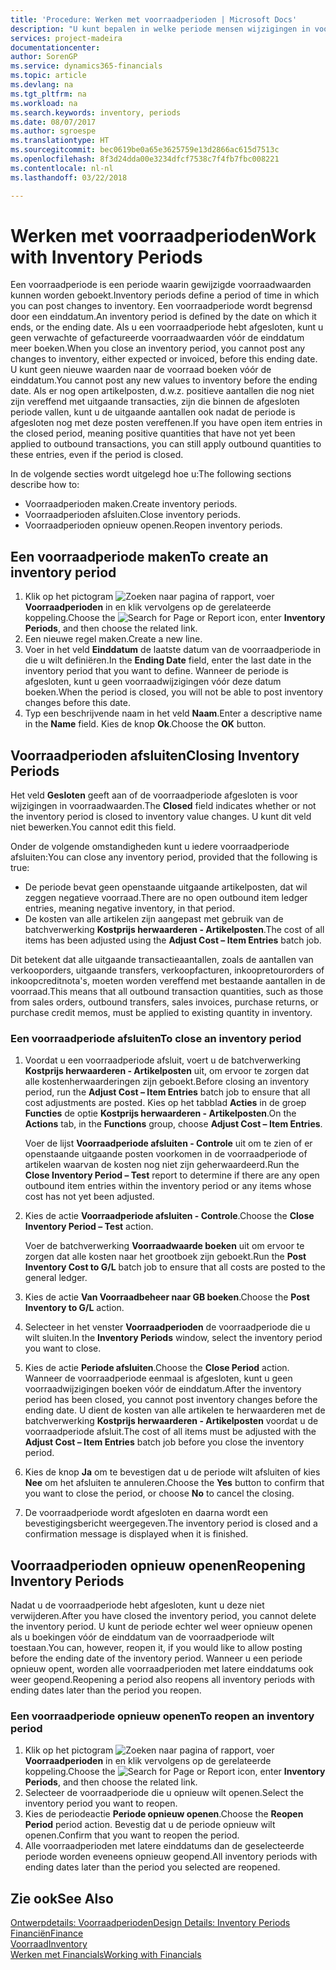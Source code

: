```yaml
---
title: 'Procedure: Werken met voorraadperioden | Microsoft Docs'
description: "U kunt bepalen in welke periode mensen wijzigingen in voorraad kunnen boeken door voorraadperioden te definiëren."
services: project-madeira
documentationcenter: 
author: SorenGP
ms.service: dynamics365-financials
ms.topic: article
ms.devlang: na
ms.tgt_pltfrm: na
ms.workload: na
ms.search.keywords: inventory, periods
ms.date: 08/07/2017
ms.author: sgroespe
ms.translationtype: HT
ms.sourcegitcommit: bec0619be0a65e3625759e13d2866ac615d7513c
ms.openlocfilehash: 8f3d24dda00e3234dfcf7538c7f4fb7fbc008221
ms.contentlocale: nl-nl
ms.lasthandoff: 03/22/2018

---
```

# <a name="work-with-inventory-periods"></a><span data-ttu-id="47eaf-103">Werken met voorraadperioden</span><span class="sxs-lookup"><span data-stu-id="47eaf-103">Work with Inventory Periods</span></span>
<span data-ttu-id="47eaf-104">Een voorraadperiode is een periode waarin gewijzigde voorraadwaarden kunnen worden geboekt.</span><span class="sxs-lookup"><span data-stu-id="47eaf-104">Inventory periods define a period of time in which you can post changes to inventory.</span></span> <span data-ttu-id="47eaf-105">Een voorraadperiode wordt begrensd door een einddatum.</span><span class="sxs-lookup"><span data-stu-id="47eaf-105">An inventory period is defined by the date on which it ends, or the ending date.</span></span> <span data-ttu-id="47eaf-106">Als u een voorraadperiode hebt afgesloten, kunt u geen verwachte of gefactureerde voorraadwaarden vóór de einddatum meer boeken.</span><span class="sxs-lookup"><span data-stu-id="47eaf-106">When you close an inventory period, you cannot post any changes to inventory, either expected or invoiced, before this ending date.</span></span> <span data-ttu-id="47eaf-107">U kunt geen nieuwe waarden naar de voorraad boeken vóór de einddatum.</span><span class="sxs-lookup"><span data-stu-id="47eaf-107">You cannot post any new values to inventory before the ending date.</span></span> <span data-ttu-id="47eaf-108">Als er nog open artikelposten, d.w.z. positieve aantallen die nog niet zijn vereffend met uitgaande transacties, zijn die binnen de afgesloten periode vallen, kunt u de uitgaande aantallen ook nadat de periode is afgesloten nog met deze posten vereffenen.</span><span class="sxs-lookup"><span data-stu-id="47eaf-108">If you have open item entries in the closed period, meaning positive quantities that have not yet been applied to outbound transactions, you can still apply outbound quantities to these entries, even if the period is closed.</span></span>  

<span data-ttu-id="47eaf-109">In de volgende secties wordt uitgelegd hoe u:</span><span class="sxs-lookup"><span data-stu-id="47eaf-109">The following sections describe how to:</span></span>  

* <span data-ttu-id="47eaf-110">Voorraadperioden maken.</span><span class="sxs-lookup"><span data-stu-id="47eaf-110">Create inventory periods.</span></span>  
* <span data-ttu-id="47eaf-111">Voorraadperioden afsluiten.</span><span class="sxs-lookup"><span data-stu-id="47eaf-111">Close inventory periods.</span></span>  
* <span data-ttu-id="47eaf-112">Voorraadperioden opnieuw openen.</span><span class="sxs-lookup"><span data-stu-id="47eaf-112">Reopen inventory periods.</span></span>  

## <a name="to-create-an-inventory-period"></a><span data-ttu-id="47eaf-113">Een voorraadperiode maken</span><span class="sxs-lookup"><span data-stu-id="47eaf-113">To create an inventory period</span></span>  
1. <span data-ttu-id="47eaf-114">Klik op het pictogram ![Zoeken naar pagina of rapport](media/ui-search/search_small.png "pictogram Zoeken naar pagina of rapport"), voer **Voorraadperioden** in en klik vervolgens op de gerelateerde koppeling.</span><span class="sxs-lookup"><span data-stu-id="47eaf-114">Choose the ![Search for Page or Report](media/ui-search/search_small.png "Search for Page or Report icon") icon, enter **Inventory Periods**, and then choose the related link.</span></span>  
2. <span data-ttu-id="47eaf-115">Een nieuwe regel maken.</span><span class="sxs-lookup"><span data-stu-id="47eaf-115">Create a new line.</span></span>  
3. <span data-ttu-id="47eaf-116">Voer in het veld **Einddatum** de laatste datum van de voorraadperiode in die u wilt definiëren.</span><span class="sxs-lookup"><span data-stu-id="47eaf-116">In the **Ending Date** field, enter the last date in the inventory period that you want to define.</span></span> <span data-ttu-id="47eaf-117">Wanneer de periode is afgesloten, kunt u geen voorraadwijzigingen vóór deze datum boeken.</span><span class="sxs-lookup"><span data-stu-id="47eaf-117">When the period is closed, you will not be able to post inventory changes before this date.</span></span>  
4. <span data-ttu-id="47eaf-118">Typ een beschrijvende naam in het veld **Naam**.</span><span class="sxs-lookup"><span data-stu-id="47eaf-118">Enter a descriptive name in the **Name** field.</span></span> <span data-ttu-id="47eaf-119">Kies de knop **Ok**.</span><span class="sxs-lookup"><span data-stu-id="47eaf-119">Choose the **OK** button.</span></span>  

## <a name="closing-inventory-periods"></a><span data-ttu-id="47eaf-120">Voorraadperioden afsluiten</span><span class="sxs-lookup"><span data-stu-id="47eaf-120">Closing Inventory Periods</span></span>  
<span data-ttu-id="47eaf-121">Het veld **Gesloten** geeft aan of de voorraadperiode afgesloten is voor wijzigingen in voorraadwaarden.</span><span class="sxs-lookup"><span data-stu-id="47eaf-121">The **Closed** field indicates whether or not the inventory period is closed to inventory value changes.</span></span> <span data-ttu-id="47eaf-122">U kunt dit veld niet bewerken.</span><span class="sxs-lookup"><span data-stu-id="47eaf-122">You cannot edit this field.</span></span>  

<span data-ttu-id="47eaf-123">Onder de volgende omstandigheden kunt u iedere voorraadperiode afsluiten:</span><span class="sxs-lookup"><span data-stu-id="47eaf-123">You can close any inventory period, provided that the following is true:</span></span>  

* <span data-ttu-id="47eaf-124">De periode bevat geen openstaande uitgaande artikelposten, dat wil zeggen negatieve voorraad.</span><span class="sxs-lookup"><span data-stu-id="47eaf-124">There are no open outbound item ledger entries, meaning negative inventory, in that period.</span></span>  
* <span data-ttu-id="47eaf-125">De kosten van alle artikelen zijn aangepast met gebruik van de batchverwerking **Kostprijs herwaarderen - Artikelposten**.</span><span class="sxs-lookup"><span data-stu-id="47eaf-125">The cost of all items has been adjusted using the **Adjust Cost – Item Entries** batch job.</span></span>  

<span data-ttu-id="47eaf-126">Dit betekent dat alle uitgaande transactieaantallen, zoals de aantallen van verkooporders, uitgaande transfers, verkoopfacturen, inkoopretourorders of inkoopcreditnota's, moeten worden vereffend met bestaande aantallen in de voorraad.</span><span class="sxs-lookup"><span data-stu-id="47eaf-126">This means that all outbound transaction quantities, such as those from sales orders, outbound transfers, sales invoices, purchase returns, or purchase credit memos, must be applied to existing quantity in inventory.</span></span>  

### <a name="to-close-an-inventory-period"></a><span data-ttu-id="47eaf-127">Een voorraadperiode afsluiten</span><span class="sxs-lookup"><span data-stu-id="47eaf-127">To close an inventory period</span></span>  
1. <span data-ttu-id="47eaf-128">Voordat u een voorraadperiode afsluit, voert u de batchverwerking **Kostprijs herwaarderen - Artikelposten** uit, om ervoor te zorgen dat alle kostenherwaarderingen zijn geboekt.</span><span class="sxs-lookup"><span data-stu-id="47eaf-128">Before closing an inventory period, run the **Adjust Cost – Item Entries** batch job to ensure that all cost adjustments are posted.</span></span> <span data-ttu-id="47eaf-129">Kies op het tabblad **Acties** in de groep **Functies** de optie **Kostprijs herwaarderen - Artikelposten**.</span><span class="sxs-lookup"><span data-stu-id="47eaf-129">On the **Actions** tab, in the **Functions** group, choose **Adjust Cost – Item Entries**.</span></span>  

     <span data-ttu-id="47eaf-130">Voer de lijst **Voorraadperiode afsluiten - Controle** uit om te zien of er openstaande uitgaande posten voorkomen in de voorraadperiode of artikelen waarvan de kosten nog niet zijn geherwaardeerd.</span><span class="sxs-lookup"><span data-stu-id="47eaf-130">Run the **Close Inventory Period – Test** report to determine if there are any open outbound item entries within the inventory period or any items whose cost has not yet been adjusted.</span></span>  
2. <span data-ttu-id="47eaf-131">Kies de actie **Voorraadperiode afsluiten - Controle**.</span><span class="sxs-lookup"><span data-stu-id="47eaf-131">Choose the **Close Inventory Period – Test** action.</span></span>  

     <span data-ttu-id="47eaf-132">Voer de batchverwerking **Voorraadwaarde boeken** uit om ervoor te zorgen dat alle kosten naar het grootboek zijn geboekt.</span><span class="sxs-lookup"><span data-stu-id="47eaf-132">Run the **Post Inventory Cost to G/L** batch job to ensure that all costs are posted to the general ledger.</span></span>  
3. <span data-ttu-id="47eaf-133">Kies de actie **Van Voorraadbeheer naar GB boeken**.</span><span class="sxs-lookup"><span data-stu-id="47eaf-133">Choose the **Post Inventory to G/L** action.</span></span>  
4. <span data-ttu-id="47eaf-134">Selecteer in het venster **Voorraadperioden** de voorraadperiode die u wilt sluiten.</span><span class="sxs-lookup"><span data-stu-id="47eaf-134">In the **Inventory Periods** window, select the inventory period you want to close.</span></span>  
5. <span data-ttu-id="47eaf-135">Kies de actie **Periode afsluiten**.</span><span class="sxs-lookup"><span data-stu-id="47eaf-135">Choose the **Close Period** action.</span></span> <span data-ttu-id="47eaf-136">Wanneer de voorraadperiode eenmaal is afgesloten, kunt u geen voorraadwijzigingen boeken vóór de einddatum.</span><span class="sxs-lookup"><span data-stu-id="47eaf-136">After the inventory period has been closed, you cannot post inventory changes before the ending date.</span></span> <span data-ttu-id="47eaf-137">U dient de kosten van alle artikelen te herwaarderen met de batchverwerking **Kostprijs herwaarderen - Artikelposten** voordat u de voorraadperiode afsluit.</span><span class="sxs-lookup"><span data-stu-id="47eaf-137">The cost of all items must be adjusted with the **Adjust Cost – Item Entries** batch job before you close the inventory period.</span></span>  
6. <span data-ttu-id="47eaf-138">Kies de knop **Ja** om te bevestigen dat u de periode wilt afsluiten of kies **Nee** om het afsluiten te annuleren.</span><span class="sxs-lookup"><span data-stu-id="47eaf-138">Choose the **Yes** button to confirm that you want to close the period, or choose **No** to cancel the closing.</span></span>  
7. <span data-ttu-id="47eaf-139">De voorraadperiode wordt afgesloten en daarna wordt een bevestigingsbericht weergegeven.</span><span class="sxs-lookup"><span data-stu-id="47eaf-139">The inventory period is closed and a confirmation message is displayed when it is finished.</span></span>  

## <a name="reopening-inventory-periods"></a><span data-ttu-id="47eaf-140">Voorraadperioden opnieuw openen</span><span class="sxs-lookup"><span data-stu-id="47eaf-140">Reopening Inventory Periods</span></span>  
<span data-ttu-id="47eaf-141">Nadat u de voorraadperiode hebt afgesloten, kunt u deze niet verwijderen.</span><span class="sxs-lookup"><span data-stu-id="47eaf-141">After you have closed the inventory period, you cannot delete the inventory period.</span></span> <span data-ttu-id="47eaf-142">U kunt de periode echter wel weer opnieuw openen als u boekingen vóór de einddatum van de voorraadperiode wilt toestaan.</span><span class="sxs-lookup"><span data-stu-id="47eaf-142">You can, however, reopen it, if you would like to allow posting before the ending date of the inventory period.</span></span> <span data-ttu-id="47eaf-143">Wanneer u een periode opnieuw opent, worden alle voorraadperioden met latere einddatums ook weer geopend.</span><span class="sxs-lookup"><span data-stu-id="47eaf-143">Reopening a period also reopens all inventory periods with ending dates later than the period you reopen.</span></span>  

### <a name="to-reopen-an-inventory-period"></a><span data-ttu-id="47eaf-144">Een voorraadperiode opnieuw openen</span><span class="sxs-lookup"><span data-stu-id="47eaf-144">To reopen an inventory period</span></span>  
1. <span data-ttu-id="47eaf-145">Klik op het pictogram ![Zoeken naar pagina of rapport](media/ui-search/search_small.png "pictogram Zoeken naar pagina of rapport"), voer **Voorraadperioden** in en klik vervolgens op de gerelateerde koppeling.</span><span class="sxs-lookup"><span data-stu-id="47eaf-145">Choose the ![Search for Page or Report](media/ui-search/search_small.png "Search for Page or Report icon") icon, enter **Inventory Periods**, and then choose the related link.</span></span>  
2. <span data-ttu-id="47eaf-146">Selecteer de voorraadperiode die u opnieuw wilt openen.</span><span class="sxs-lookup"><span data-stu-id="47eaf-146">Select the inventory period you want to reopen.</span></span>  
3. <span data-ttu-id="47eaf-147">Kies de periodeactie **Periode opnieuw openen**.</span><span class="sxs-lookup"><span data-stu-id="47eaf-147">Choose the **Reopen Period** period action.</span></span> <span data-ttu-id="47eaf-148">Bevestig dat u de periode opnieuw wilt openen.</span><span class="sxs-lookup"><span data-stu-id="47eaf-148">Confirm that you want to reopen the period.</span></span>  
4. <span data-ttu-id="47eaf-149">Alle voorraadperioden met latere einddatums dan de geselecteerde periode worden eveneens opnieuw geopend.</span><span class="sxs-lookup"><span data-stu-id="47eaf-149">All inventory periods with ending dates later than the period you selected are reopened.</span></span>  

## <a name="see-also"></a><span data-ttu-id="47eaf-150">Zie ook</span><span class="sxs-lookup"><span data-stu-id="47eaf-150">See Also</span></span>  
[<span data-ttu-id="47eaf-151">Ontwerpdetails: Voorraadperioden</span><span class="sxs-lookup"><span data-stu-id="47eaf-151">Design Details: Inventory Periods</span></span>](design-details-inventory-periods.md)  
[<span data-ttu-id="47eaf-152">Financiën</span><span class="sxs-lookup"><span data-stu-id="47eaf-152">Finance</span></span>](finance.md)  
[<span data-ttu-id="47eaf-153">Voorraad</span><span class="sxs-lookup"><span data-stu-id="47eaf-153">Inventory</span></span>](inventory-manage-inventory.md)  
[<span data-ttu-id="47eaf-154">Werken met Financials</span><span class="sxs-lookup"><span data-stu-id="47eaf-154">Working with Financials</span></span>](ui-work-product.md)

